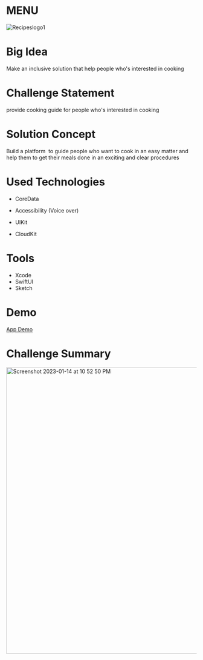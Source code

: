 # MENU


![Recipeslogo1](https://user-images.githubusercontent.com/66141757/212493774-c950366b-346c-4706-9e21-fb9ec75f3d95.png)



# Big Idea

Make an inclusive solution that help people who's interested in cooking


# Challenge Statement

provide cooking guide for people who's interested in cooking

# Solution Concept

Build a platform  to guide people who want to cook in an easy matter and help them to get their meals done in an exciting and clear procedures


# Used Technologies

- CoreData
* Accessibility (Voice over)
+ UIKit
- CloudKit

# Tools

- Xcode
- SwiftUI
- Sketch

# Demo
[App Demo](https://drive.google.com/drive/folders/1Dj1JDyi33JoEz0pLXOB0XJObDy2CVVx6?usp=sharing)

# Challenge Summary
<img width="757" alt="Screenshot 2023-01-14 at 10 52 50 PM" src="https://user-images.githubusercontent.com/66141757/212493755-7aa48807-5313-4914-8f11-41c1709f3635.png">


